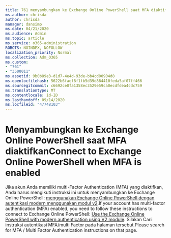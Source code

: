 ```yaml
---
title: 761 menyambungkan ke Exchange Online PowerShell saat MFA diaktifkan
ms.author: chrisda
author: chrisda
manager: dansimp
ms.date: 04/21/2020
ms.audience: Admin
ms.topic: article
ms.service: o365-administration
ROBOTS: NOINDEX, NOFOLLOW
localization_priority: Normal
ms.collection: Adm_O365
ms.custom:
- "761"
- "3500011"
ms.assetid: 9b0b89e3-d1d7-4e4d-93de-bb4cd00904d8
ms.openlocfilehash: 5622b6faef8f1fb5d39d884410feda5af07ff466
ms.sourcegitcommit: c6692ce0fa1358ec3529e59ca0ecdfdea4cdc759
ms.translationtype: MT
ms.contentlocale: id-ID
ms.lasthandoff: 09/14/2020
ms.locfileid: "47748103"
---
```

# <a name="connect-to-exchange-online-powershell-when-mfa-is-enabled"></a><span data-ttu-id="c6f39-102">Menyambungkan ke Exchange Online PowerShell saat MFA diaktifkan</span><span class="sxs-lookup"><span data-stu-id="c6f39-102">Connect to Exchange Online PowerShell when MFA is enabled</span></span>

<span data-ttu-id="c6f39-103">Jika akun Anda memiliki multi-Factor Authentication (MFA) yang diaktifkan, Anda harus mengikuti instruksi ini untuk menyambungkan ke Exchange Online PowerShell: [menggunakan Exchange Online PowerShell dengan autentikasi modern menggunakan modul v2](https://aka.ms/exops-docs).</span><span class="sxs-lookup"><span data-stu-id="c6f39-103">If your account has multi-factor authentication (MFA) enabled, you need to follow these instructions to connect to Exchange Online PowerShell: [Use the Exchange Online PowerShell with modern authentication using V2 module](https://aka.ms/exops-docs).</span></span> <span data-ttu-id="c6f39-104">Silakan Cari instruksi autentikasi MFA/multi Factor pada halaman tersebut.</span><span class="sxs-lookup"><span data-stu-id="c6f39-104">Please search for MFA / Multi Factor Authentication instructions on that page.</span></span>

